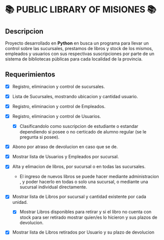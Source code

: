 # 📚 PUBLIC LIBRARY OF MISIONES 📚
## Descripcion
Proyecto desarrollado en **Python** en busca un programa para llevar un control sobre las sucursales, prestamos de libros y stock de los mismos, empleados y usuarios con sus respectivas suscripciones  por parte de un sistema de bibliotecas públicas para cada localidad de la provincia. 
## Requerimientos
- [X] Registro, eliminacion y control de sucursales.
- [X] Lista de Sucursales, mostrando ubicacion y cantidad usuario.
- [X] Registro, eliminacion y control de Empleados.
- [X] Registro, eliminacion y control de Usuarios.
	- [X] Clasificandolo como suscripcion de estudiante o estandar dependiendo si posee o no certicado de alumno regular (se le pregunta si posee).
- [X] Abono por atraso de devolucion en caso que se de. 
- [X] Mostrar lista de Usuarios y Empleados por sucursal.
- [X] Alta y elimacion de libros, por sucursal o en todas las sucursales.
	- El ingreso de nuevos libros se puede hacer mediante administracion , y poder hacerlo en todas o solo una sucursal, o mediante una sucursal individual directamente.
- [X] Mostrar lista de Libros por sucursal y cantidad existente por cada unidad.
	- [X] Mostrar Libros disponibles para retirar y si el libro no cuenta con stock para ser retirado mostrar quien/es lo hicieron y sus plazos de devolucion.
- [X] Mostrar lista de Libros retirados por Usuario y su plazo de devolucion


